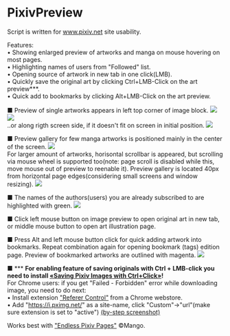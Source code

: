 # PixivPreview

Script is written for www.pixiv.net site usability.

Features:<br>
• Showing enlarged preview of artworks and manga on mouse hovering on most pages.<br>
• Highlighting names of users from "Followed" list.<br>
• Opening source of artwork in new tab in one click(LMB).<br>
• Quickly save the original art by clicking Ctrl+LMB-Click on the art preview***.<br>
• Quick add to bookmarks by clicking Alt+LMB-Click on the art preview.<br>

■ Preview of single artworks appears in left top corner of image block.
<img src=http://i.prntscr.com/4LvnU6EITOmbB8VKMmBcog.png><br>
<img src=http://i.prntscr.com/9ooSkWZLQq6oDalnXD9DjA.png><br>
..or along rigth screen side, if it doesn't fit on screen in initial position. 
<img src=http://i.prntscr.com/nfXf04wdSuaZeedB1DDExw.png><br>

■ Preview gallery for few manga artworks is positioned mainly in the center of the screen.
<img src=http://i.prntscr.com/7mI9ZYnXSjytYsQRNl5qzw.png><br>
For larger amount of artworks, horisontal scrollbar is appeared, but scrolling via mouse wheel is supported too(note: page scroll is disabled while this, move mouse out of preview to reenable it). Preview gallery is located 40px from horizontal page edges(considering small screens and window resizing).
<img src=http://i.prntscr.com/td_hJncaSZueEf3hx3mXrA.png><br>

■ The names of the authors(users) you are already subscribed to are highlighted with green.
<img src=http://i.prntscr.com/xa2ErFzkQOGLloz9kAHRZQ.png><br>

■ Click left mouse button on image preview to open original art in new tab, or middle mouse button to open art illustration page. 

■ Press Alt and left mouse button click for quick adding artwork into bookmarks. Repeat combination again for opening bookmark (tags) edition page. Preview of bookmarked artworks are outlined with magenta.
<img src=http://i.prntscr.com/1CNDwRN8SMidaPPeBAWEMQ.png><br>

■ *** <strong>For enabling feature of saving originals with Ctrl + LMB-click you need to install <a href="https://github.com/NightLancer/PixivPreview/blob/master/SaveImageWithCtrlClick.user.js">«Saving Pixiv Images with Ctrl+Click»</a>!</strong><br>
For Chrome users: if you get "Failed - Forbidden" error while downloading image, you need to do next:<br>
• Install extension <a href="https://chrome.google.com/webstore/detail/referer-control/hnkcfpcejkafcihlgbojoidoihckciin/">"Referer Control"</a> from a Chrome webstore.<br>
• Add "https://i.pximg.net/" as a site-name, click "Custom"->"url"(make sure extension is set to "active") <a href="http://i.prntscr.com/kBYHcA0yQC2od0rFHbj4Qw.png">(by-step screenshot)</a><br>

Works best with <a href="https://greasyfork.org/uk/scripts/3254-endless-pixiv-pages">"Endless Pixiv Pages"</a> ©Mango.<br>
